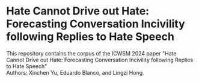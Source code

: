 Hate Cannot Drive out Hate: Forecasting Conversation Incivility following Replies to Hate Speech
============================================================================================================

This repository contains the corpus of the ICWSM 2024 paper "Hate Cannot Drive out Hate: Forecasting Conversation Incivility following Replies to Hate Speech"  
Authors: Xinchen Yu, Eduardo Blanco, and Lingzi Hong
